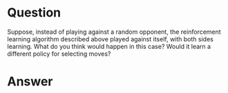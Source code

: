 # Question
Suppose, instead of playing against a random opponent, the reinforcement
learning algorithm described above played against itself, with both sides learning. What do you think
would happen in this case? Would it learn a different policy for selecting moves?

# Answer

